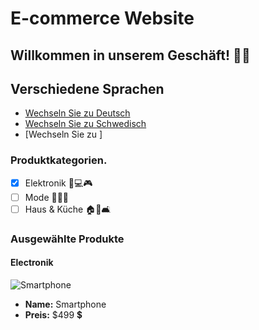 # E-commerce Website

## Willkommen in unserem Geschäft! 🛒😃

## Verschiedene Sprachen
- [Wechseln Sie zu Deutsch](e-commerce-en.md)
- [Wechseln Sie zu Schwedisch](e-commerce-se.md)
- [Wechseln Sie zu ]
### Produktkategorien.

- [x] Elektronik 📱💻🎮
- [ ] Mode 👗👔👠
- [ ] Haus & Küche 🏠🍴🛋️

### Ausgewählte Produkte

#### Electronik

![Smartphone](https://m.media-amazon.com/images/I/519AlhJGGAL._AC_SX522_.jpg)

- **Name:** Smartphone
- **Preis:** $499 💲
